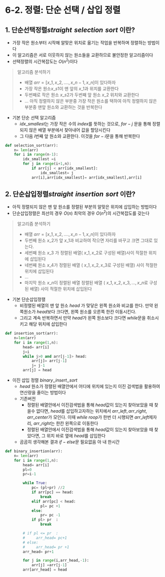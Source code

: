 # 6-2. 정렬: 단순 선택 / 삽입 정렬

## 1\. 단순선택정렬$straight\,\,selection\,\,sort$ 이란?

* 가장 작은 원소부터 시작해 알맞은 위치로 옮기는 작업을 반복하며 정렬하는 방법이다
* 이 알고리즘은 서로 이웃하지 않는 원소들을 교환하므로 불안정한 알고리즘이다
* 선택정렬의 시간복잡도는 $O(n^2)$이다

> 알고리즘 분석하기
> 
> 
> * 배열 $arr=[x\_1,x\_2,....,x\_{n-1},x\_n]$이 있다하자
> * 가장 작은 원소$x\_{s1}$이 맨 앞의 $x\_1$과 위치를 교환한다
> * 두번째로 작은 원소 $x\_{s2}$가 두번째 앞 원소 $x\_2$ 위치와 교환한다
> * … 아직 정렬하지 않은 부분중 가장 작은 원소를 택하여 아직 정렬하지 않은 부분중 맨앞 원소와 교환하는 것을 반복한다

* 기본 단순 선택 알고리즘
    * $idx\_smallest$는 가장 작은 수의 $index$를 뜻하는 것으로, $for-j$ 문을 통해 정렬되지 않은 배열 부분에서 찾아내어 값을 할당시킨다
    * 그 다음 $i$번째 앞 원소와 교환한다. 이것을 $for-i$문을 통해 반복한다

``` python
def selection_sort(arr):
    n= len(arr)
    for i in range(n-1):
        idx_smallest =i
        for j in range(i+1,n):
            if arr[j] < arr[idx_smallest]:
                idx_smallest= j
            arr[i],arr[idx_smallest]= arr[idx_smallest],arr[i]
```

## 2\. 단순삽입정렬$straight\,\,insertion\,\,sort$ 이란?

* 아직 정렬되지 않은 맨 앞 원소를 정렬된 부분의 알맞은 위치에 삽입하는 방법이다
* 단순삽입정렬은 최선의 경우 $O(n)$ 최악의 경우 $O(n^2)$의 시간복잡도를 갖는다

> 알고리즘 분석하기
> 
> 
> * 배열 $arr=[x\_1,x\_2,....,x\_{n-1},x\_n]$이 있다하자
> * 두번째 원소 $x\_2$가 앞 $x\_1$과 비교하여 작으면 자리를 바꾸고 크면 그대로 있는다.
> * 세번째 원소 $x\_3$ 가 정렬된 배열( ${x\_1,x\_2}$로 구성된 배열)사이 적절한 위치에 삽입된다
> * 네번째 원소 $x\_4$가 정렬된 배열 ( ${x\_1,x\_2,x\_3}$로 구성된 배열) 사이 적절한 위치에 삽입된다
> * …
> * 마지막 원소 $x\_n$이 정렬된 배열 정렬된 배열 ( ${x\_1,x\_2,x\_3,...,x\_n}$로 구성된 배열) 사이 적절한 위치에 삽입된다

* 기본 단순삽입정렬
    * 비정렬된 배열의 맨 앞 원소 $head$ 가 맞닿은 왼쪽 원소와 비교를 한다. 만약 왼쪽원소가 $head$보다 크다면, 왼쪽 원소를 오른쪽 한칸 이동시킨다.
    * 그리고 계속 반복하면서 만약 $head$가 왼쪽 원소보다 크다면 $while$문을 취소시키고 해당 위치에 삽입한다

``` python
def insertion_sort(arr):
    n=len(arr)
    for i in range(1,n):
        head= arr[i]
        j=i
        while j>0 and arr[j-1]> head:
            arr[j]= arr[j-1]
            j= j-1
        arr[j] = head
```

* 이진 삽입 정렬 $binary,,insert,,sort$
    * $head$ 원소가 정렬된 배열안에서 어디에 위치에 있는지 이진 검색법을 활용하여 연산량을 줄이는 방법이다
    * 기존버전
        * 정렬된 배열안에서 이진검색법을 통해 $head$값이 있는지 찾아보았을 때 찾을수 없다면, $head$를 삽입하고자하는 위치에서 $arr\_{left},arr\_{right},arr\_{center}$가 모인다. 이때 $while$ $roop$가 한번 더 시행되면 $arr\_{left}$제자리, $arr\_{right}$는 한칸 왼쪽으로 이동한다
        * 정렬된 배열안에서 이진검색법을 통해 $head$값이 있는지 찾아보았을 때 찾았다면, 그 위치 바로 옆에 $head$를 삽입한다
    * 곰곰히 생각해본 결과 $if-else$문 필요없음 아 내 한시간

``` python
def binary_insertion(arr):
    n= len(arr)
    for i in range(1,n):
        head= arr[i]
        pl=0
        pr=i-1

        while True:
            pc= (pl+pr) //2
            if arr[pc] == head:
                break
            elif arr[pc] < head:
                pl= pc +1
            else:
                pr= pc -1
            if pl> pr  :
                break

        # if pl <= pr  :
        #     arr_head= pc+1
        # else:
        #     arr_head= pr +1
        arr_head= pr+1

        for j in range(i,arr_head,-1):
            arr[j] =arr[j-1]
        arr[arr_head] = head
```